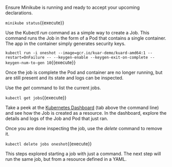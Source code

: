 Ensure Minikube is running and ready to accept your upcoming declarations.

`minikube status`{{execute}}

Use the Kubectl _run_ command as a simple way to create a Job. This command runs the Job in the form of a Pod that contains a single container. The app in the container simply generates security keys.

`kubectl run -i oneshot --image=gcr.io/kuar-demo/kuard-amd64:1 --restart=OnFailure -- --keygen-enable --keygen-exit-on-complete --keygen-num-to-gen 10`{{execute}}

Once the job is complete the Pod and container are no longer running, but are still present and its state and logs can be inspected.

Use the _get_ command to list the current jobs.

`kubectl get jobs`{{execute}}

Take a peek at the [Kubernetes Dashboard](https://[[HOST_SUBDOMAIN]]-4194-[[KATACODA_HOST]].environments.katacoda.com/) (tab above the command line) and see how the Job is created as a resource. In the dashboard, explore the details and logs of the Job and Pod that just ran.

Once you are done inspecting the job, use the _delete_ command to remove it.

`kubectl delete jobs oneshot`{{execute}}

This steps explored starting a job with just a command. The next step will run the same job, but from a resource defined in a YAML.